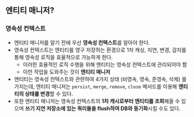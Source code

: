 ## 엔티티 매니저?
### 영속성 컨텍스트
* 엔티티 매니저를 알기 전에 우선 **영속성 컨텍스트**를 알아야 한다.
* 영속성 컨텍스트는 엔티티를 영구 저장하는 환경으로 1차 캐싱, 지연, 변경, 감지를 통해 영속성 로직을 효율적으로 가능하게 한다.
  * 이러한 효율적인 로직 수행을 위해 엔티티는 영속성 컨텍스트에 관리되어야 함
  * 이런 작업을 도와주는 것이 **엔티티 매니저**
* 엔티티는 영속성 컨텍스트와 관련하여 4가지 상태 (비영속, 영속, 준영속, 삭제) 를 가지는데, 엔티티 매니저는 `persist`, `merge`, `remove`, `close` 메서드를 이용해 **엔티티의 상태를 변경**할 수 있다.
* 또한 엔티티 매니저는 영속성 컨텍스트의 **1차 캐시로부터 엔티티를 조회**해올 수 있으며 **쓰기 지연 저장소에 있는 쿼리들을 flush하여 DB와 동기화**시킬 수도 있다.
